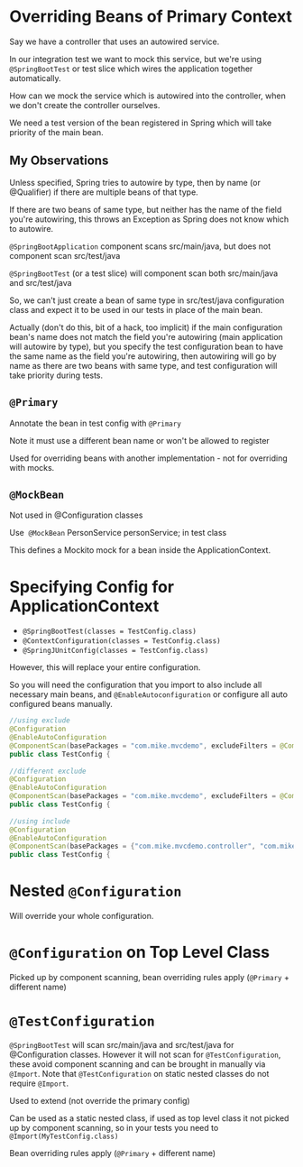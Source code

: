 # Overriding Beans of Primary Context

Say we have a controller that uses an autowired service.

In our integration test we want to mock this service, but we're using `@SpringBootTest` or test slice which wires the application together automatically.

How can we mock the service which is autowired into the controller, when we don't create the controller ourselves.

We need a test version of the bean registered in Spring which will take priority of the main bean.

## My Observations

Unless specified, Spring tries to autowire by type, then by name (or @Qualifier) if there are multiple beans of that type.

If there are two beans of same type, but neither has the name of the field you're autowiring, this throws an Exception as Spring does not know which to autowire.

`@SpringBootApplication` component scans src/main/java, but does not component scan src/test/java

`@SpringBootTest` (or a test slice) will component scan both src/main/java and src/test/java

So, we can't just create a bean of same type in src/test/java configuration class and expect it to be used in our tests in place of the main bean.

Actually (don't do this, bit of a hack, too implicit) if the main configuration bean's name does not match the field you're autowiring (main application will autowire by type), but you specify the test configuration bean to have the same name as the field you're autowiring, then autowiring will go by name as there are two beans with same type, and test configuration will take priority during tests.

## `@Primary`

Annotate the bean in test config with `@Primary`

Note it must use a different bean name or won't be allowed to register

Used for overriding beans with another implementation - not for overriding with mocks.

## `@MockBean`

Not used in @Configuration classes

Use  `@MockBean` PersonService personService; in test class

This defines a Mockito mock for a bean inside the ApplicationContext.

# Specifying Config for ApplicationContext

- `@SpringBootTest(classes = TestConfig.class)`
- `@ContextConfiguration(classes = TestConfig.class)`
- `@SpringJUnitConfig(classes = TestConfig.class)`

However, this will replace your entire configuration.

So you will need the configuration that you import to also include all necessary main beans, and `@EnableAutoconfiguration` or configure all auto configured beans manually.

```java
//using exclude
@Configuration
@EnableAutoConfiguration
@ComponentScan(basePackages = "com.mike.mvcdemo", excludeFilters = @ComponentScan.Filter(type = FilterType.ANNOTATION, value = Configuration.class))
public class TestConfig {
 
//different exclude
@Configuration
@EnableAutoConfiguration
@ComponentScan(basePackages = "com.mike.mvcdemo", excludeFilters = @ComponentScan.Filter(type = FilterType.ASSIGNABLE_TYPE, value = MvcDemoMainConfig.class))
public class TestConfig {
 
//using include
@Configuration
@EnableAutoConfiguration
@ComponentScan(basePackages = {"com.mike.mvcdemo.controller", "com.mike.mvcdemo.service"}) //implicitly excludes .config package
public class TestConfig {
```
# Nested `@Configuration`

Will override your whole configuration.

# `@Configuration` on Top Level Class

Picked up by component scanning, bean overriding rules apply (`@Primary` + different name)

# `@TestConfiguration`

`@SpringBootTest` will scan src/main/java and src/test/java for @Configuration classes. However it will not scan for `@TestConfiguration`, these avoid component scanning and can be brought in manually via `@Import`. Note that `@TestConfiguration` on static nested classes do not require `@Import`.

Used to extend (not override the primary config)

Can be used as a static nested class, if used as top level class it not picked up by component scanning, so in your tests you need to `@Import(MyTestConfig.class)`

Bean overriding rules apply (`@Primary` + different name)